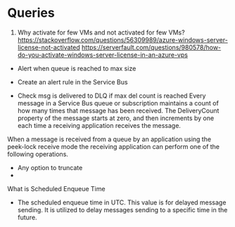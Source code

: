 # Queries

1. Why activate for few VMs and not activated for few VMs?
https://stackoverflow.com/questions/56309989/azure-windows-server-license-not-activated
https://serverfault.com/questions/980578/how-do-you-activate-windows-server-license-in-an-azure-vps

- Alert when queue is reached to max size
 - Create an alert rule in the Service Bus

- Check msg is delivered to DLQ if max del count is reached
Every message in a Service Bus queue or subscription maintains a count of how many times that message has been received. The DeliveryCount property of the message starts at zero, and then increments by one each time a receiving application receives the message.

When a message is received from a queue by an application using the peek-lock receive mode the receiving application can perform one of the following operations.



- Any option to truncate
-


What is Scheduled Enqueue Time
 - The scheduled enqueue time in UTC. This value is for delayed message sending. It is utilized to delay messages sending to a specific time in the future.

